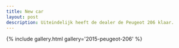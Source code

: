 ```yaml
---
title: New car
layout: post
description: Uiteindelijk heeft de dealer de Peugeot 206 klaar.
---
```


<!--more-->

{% include gallery.html gallery='2015-peugeot-206' %}